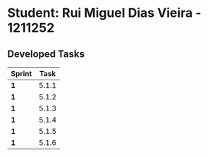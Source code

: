 # Student: Rui Miguel Dias Vieira - 1211252

## Developed Tasks

| Sprint | Task     |
|--------|----------|
| **1**  |  5.1.1   |
| **1**  |  5.1.2   |
| **1**  |  5.1.3   |
| **1**  |  5.1.4   |
| **1**  |  5.1.5   |
| **1**  |  5.1.6   |